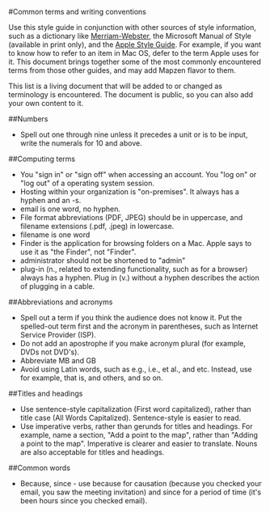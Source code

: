 #Common terms and writing conventions

Use this style guide in conjunction with other sources of style information, such as a dictionary like [Merriam-Webster](http://www.merriam-webster.com/), the Microsoft Manual of Style (available in print only), and the [Apple Style Guide](https://help.apple.com/asg/mac/2013/ASG_2013.pdf). For example, if you want to know how to refer to an item in Mac OS, defer to the term Apple uses for it. This document brings together some of the most commonly encountered terms from those other guides, and may add Mapzen flavor to them.

This list is a living document that will be added to or changed as terminology is encountered. The document is public, so you can also add your own content to it.

##Numbers
- Spell out one through nine unless it precedes a unit or is to be input, write the numerals for 10 and above.

##Computing terms
- You "sign in" or "sign off" when accessing an account. You "log on" or "log out" of a operating system session.
- Hosting within your organization is "on-premises". It always has a hyphen and an -s.
- email is one word, no hyphen.
- File format abbreviations (PDF, JPEG) should be in uppercase, and filename extensions (.pdf, .jpeg) in lowercase.
- filename is one word
- Finder is the application for browsing folders on a Mac. Apple says to use it as "the Finder", not "Finder".
- administrator should not be shortened to "admin"
- plug-in (n., related to extending functionality, such as for a browser) always has a hyphen. Plug in (v.) without a hyphen describes the action of plugging in a cable.

##Abbreviations and acronyms
- Spell out a term if you think the audience does not know it. Put the spelled-out term first and the acronym in parentheses, such as Internet Service Provider (ISP).
- Do not add an apostrophe if you make acronym plural (for example, DVDs not DVD's).
- Abbreviate MB and GB
- Avoid using Latin words, such as e.g., i.e., et al., and etc. Instead, use for example, that is, and others, and so on.

##Titles and headings
- Use sentence-style capitalization (First word capitalized), rather than title case (All Words Capitalized). Sentence-style is easier to read.
- Use imperative verbs, rather than gerunds for titles and headings. For example, name a section, "Add a point to the map", rather than "Adding a point to the map". Imperative is clearer and easier to translate. Nouns are also acceptable for titles and headings.

##Common words
- Because, since - use because for causation (because you checked your email, you saw the meeting invitation) and since for a period of time (it's been hours since you checked email).
